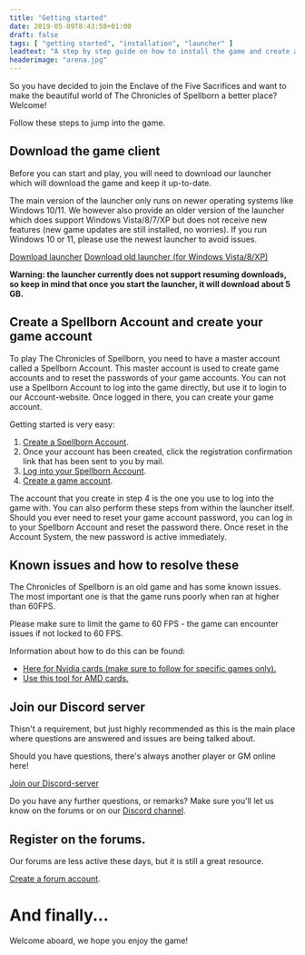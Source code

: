 ```yaml
---
title: "Getting started"
date: 2019-05-09T8:43:58+01:00
draft: false
tags: [ "getting started", "installation", "launcher" ]
leadtext: "A step by step guide on how to install the game and create an account"
headerimage: "arena.jpg"
---
```


So you have decided to join the Enclave of the Five Sacrifices and want to make the beautiful world of The Chronicles of Spellborn a better place? Welcome!

Follow these steps to jump into the game.

## Download the game client
Before you can start and play, you will need to download our launcher which will download the game and keep it up-to-date.

The main version of the launcher only runs on newer operating systems like Windows 10/11. We however also provide an older version of the launcher which does support Windows Vista/8/7/XP but does not receive new features (new game updates are still installed, no worries).
If you run Windows 10 or 11, please use the newest launcher to avoid issues.

<a class="button" href="https://files.spellborn.org/launcher/launcher-installer.exe" title="Download launcher" target="_blank">Download launcher</a>
<a class="button secondary" href="https://files.spellborn.org/launcher/installer.exe" title="Download old launcher (for Windows Vista/8/XP)" target="_blank">Download old launcher (for Windows Vista/8/XP)</a>

**Warning: the launcher currently does not support resuming downloads, so keep in mind that once you start the launcher, it will download about 5 GB.**

## Create a Spellborn Account and create your game account
To play The Chronicles of Spellborn, you need to have a master account called a Spellborn Account. This master account is used to create game accounts and to reset the passwords of your game accounts.
You can not use a Spellborn Account to log into the game directly, but use it to login to our Account-website. Once logged in there, you can create your game account.

Getting started is very easy:
1. <a class="button" href="https://account.chroniclesofspellborn.com/user/signup" title="Create a Spellborn Account" target="_blank">Create a Spellborn Account</a>.
2. Once your account has been created, click the registration confirmation link that has been sent to you by mail.
3. <a class="button" href="https://account.chroniclesofspellborn.com/user/login" title="Log into your Spellborn Account">Log into your Spellborn Account</a>.
4. <a class="button" href="https://account.chroniclesofspellborn.com/game/create-account" title="Create a game account">Create a game account</a>.

The account that you create in step 4 is the one you use to log into the game with. You can also perform these steps from within the launcher itself.
Should you ever need to reset your game account password, you can log in to your Spellborn Account and reset the password there. Once reset in the Account System, the new password is active immediately.


## Known issues and how to resolve these

The Chronicles of Spellborn is an old game and has some known issues. The most important one is that the game runs poorly when ran at higher than 60FPS.

<div class="alert warning">
<p>Please make sure to limit the game to 60 FPS - the game can encounter issues if not locked to 60 FPS. </p>
<p>Information about how to do this can be found:</p>
<ul>
    <li><a href="https://www.howtogeek.com/509097/how-to-set-a-maximum-frame-rate-in-nvidias-drivers/">Here for Nvidia cards (make sure to follow for specific games only).</a></li>
    <li><a href="https://www.amd.com/en/technologies/radeon-software-chill">Use this tool for AMD cards.</a></li>
</ul>

</div>

## Join our Discord server
Thisn't a requirement, but just highly recommended as this is the main place where questions are answered and issues are being talked about.

Should you have questions, there's always another player or GM online here!

<a class="button" href="https://discord.gg/jA6EwuX" target="_blank">Join our Discord-server</a>

Do you have any further questions, or remarks? Make sure you'll let us know on the forums or on our <a href="https://discord.gg/M8u7AsG">Discord channel</a>.


## Register on the forums.
Our forums are less active these days, but it is still a great resource.

<a class="button" href="https://forum.spellborn.org/member.php?action=register" target="_blank">Create a forum account</a>.


# And finally...
Welcome aboard, we hope you enjoy the game!